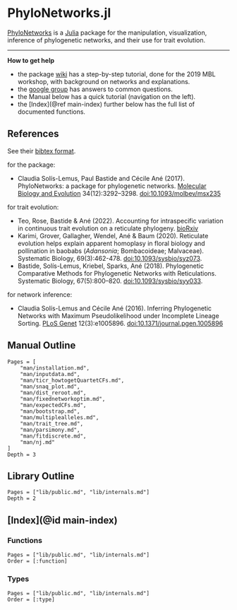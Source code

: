 # PhyloNetworks.jl

[PhyloNetworks](https://github.com/crsl4/PhyloNetworks.jl)
is a [Julia](http://julialang.org) package for the
manipulation, visualization, inference of phylogenetic networks,
and their use for trait evolution.

---

**How to get help**

- the package [wiki](https://github.com/crsl4/PhyloNetworks.jl/wiki) has a step-by-step
  tutorial, done for the 2019 MBL workshop, with background on networks and
  explanations.
- the [google group](https://groups.google.com/forum/#!forum/phylonetworks-users)
  has answers to common questions.
- the Manual below has a quick tutorial (navigation on the left).
- the [Index](@ref main-index) further below has the full list of documented functions.

## References

See their [bibtex format](https://github.com/crsl4/PhyloNetworks.jl/blob/master/CITATION.bib).

for the package:
- Claudia Solís-Lemus, Paul Bastide and Cécile Ané (2017).
  PhyloNetworks: a package for phylogenetic networks.
  [Molecular Biology and Evolution](https://academic.oup.com/mbe/article/doi/10.1093/molbev/msx235/4103410/PhyloNetworks-a-package-for-phylogenetic-networks?guestAccessKey=230afceb-df28-4160-832d-aa7c73f86369)
  34(12):3292–3298.
  [doi:10.1093/molbev/msx235](https://doi.org/10.1093/molbev/msx235)

for trait evolution:
- Teo, Rose, Bastide & Ané (2022).
  Accounting for intraspecific variation in continuous trait evolution
  on a reticulate phylogeny.
  [bioRxiv](https://doi.org/10.1101/2022.05.12.490814)
- Karimi, Grover, Gallagher, Wendel, Ané & Baum (2020). Reticulate evolution
  helps explain apparent homoplasy in floral biology and pollination in baobabs
  (*Adansonia*; Bombacoideae; Malvaceae).
  Systematic Biology, 69(3):462-478.
  [doi:10.1093/sysbio/syz073](https://academic.oup.com/sysbio/advance-article/doi/10.1093/sysbio/syz073/5613901?guestAccessKey=a32e7dd3-27fd-4a13-b171-7ff5d6da0e01).
- Bastide, Solís-Lemus, Kriebel, Sparks, Ané (2018).
  Phylogenetic Comparative Methods for Phylogenetic Networks with Reticulations.
  Systematic Biology, 67(5):800–820.
  [doi:10.1093/sysbio/syy033](https://doi.org/10.1093/sysbio/syy033).

for network inference:
- Claudia Solís-Lemus and Cécile Ané (2016).
  Inferring Phylogenetic Networks with Maximum Pseudolikelihood under Incomplete Lineage Sorting.
  [PLoS Genet](http://journals.plos.org/plosgenetics/article?id=10.1371/journal.pgen.1005896)
  12(3):e1005896. [doi:10.1371/journal.pgen.1005896](https://doi.org/10.1371/journal.pgen.1005896)

## Manual Outline

```@contents
Pages = [
    "man/installation.md",
    "man/inputdata.md",
    "man/ticr_howtogetQuartetCFs.md",
    "man/snaq_plot.md",
    "man/dist_reroot.md",
    "man/fixednetworkoptim.md",
    "man/expectedCFs.md",
    "man/bootstrap.md",
    "man/multiplealleles.md",
    "man/trait_tree.md",
    "man/parsimony.md",
    "man/fitdiscrete.md",
    "man/nj.md"
]
Depth = 3
```

## Library Outline

```@contents
Pages = ["lib/public.md", "lib/internals.md"]
Depth = 2
```

## [Index](@id main-index)

### Functions

```@index
Pages = ["lib/public.md", "lib/internals.md"]
Order = [:function]
```

### Types

```@index
Pages = ["lib/public.md", "lib/internals.md"]
Order = [:type]
```
